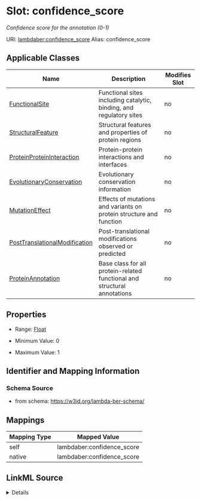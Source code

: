 

# Slot: confidence_score 


_Confidence score for the annotation (0-1)_





URI: [lambdaber:confidence_score](https://w3id.org/lambda-ber-schema/confidence_score)
Alias: confidence_score

<!-- no inheritance hierarchy -->





## Applicable Classes

| Name | Description | Modifies Slot |
| --- | --- | --- |
| [FunctionalSite](FunctionalSite.md) | Functional sites including catalytic, binding, and regulatory sites |  no  |
| [StructuralFeature](StructuralFeature.md) | Structural features and properties of protein regions |  no  |
| [ProteinProteinInteraction](ProteinProteinInteraction.md) | Protein-protein interactions and interfaces |  no  |
| [EvolutionaryConservation](EvolutionaryConservation.md) | Evolutionary conservation information |  no  |
| [MutationEffect](MutationEffect.md) | Effects of mutations and variants on protein structure and function |  no  |
| [PostTranslationalModification](PostTranslationalModification.md) | Post-translational modifications observed or predicted |  no  |
| [ProteinAnnotation](ProteinAnnotation.md) | Base class for all protein-related functional and structural annotations |  no  |






## Properties

* Range: [Float](Float.md)

* Minimum Value: 0

* Maximum Value: 1




## Identifier and Mapping Information






### Schema Source


* from schema: https://w3id.org/lambda-ber-schema/




## Mappings

| Mapping Type | Mapped Value |
| ---  | ---  |
| self | lambdaber:confidence_score |
| native | lambdaber:confidence_score |




## LinkML Source

<details>
```yaml
name: confidence_score
description: Confidence score for the annotation (0-1)
from_schema: https://w3id.org/lambda-ber-schema/
rank: 1000
alias: confidence_score
owner: ProteinAnnotation
domain_of:
- ProteinAnnotation
range: float
minimum_value: 0
maximum_value: 1

```
</details>